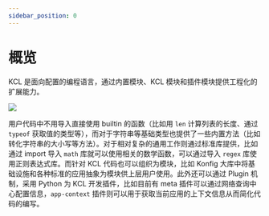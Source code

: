 ```yaml
---
sidebar_position: 0
---
```


# 概览

KCL 是面向配置的编程语言，通过内置模块、KCL 模块和插件模块提供工程化的扩展能力。

![](/img/docs/reference/lang/model/kcl-module.png)

用户代码中不用导入直接使用 builtin 的函数（比如用 `len` 计算列表的长度、通过 `typeof` 获取值的类型等），而对于字符串等基础类型也提供了一些内置方法（比如转化字符串的大小写等方法）。对于相对复杂的通用工作则通过标准库提供，比如通过 import 导入 `math` 库就可以使用相关的数学函数，可以通过导入 `regex` 库使用正则表达式库。而针对 KCL 代码也可以组织为模块，比如 Konfig 大库中将基础设施和各种标准的应用抽象为模块供上层用户使用。此外还可以通过 Plugin 机制，采用 Python 为 KCL 开发插件，比如目前有 meta 插件可以通过网络查询中心配置信息，`app-context` 插件则可以用于获取当前应用的上下文信息从而简化代码的编写。
